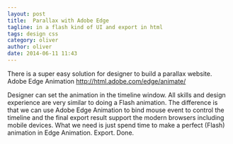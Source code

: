 ```yaml
---
layout: post
title:  Parallax with Adobe Edge
tagline: in a flash kind of UI and export in html
tags: design css
category: oliver
author: oliver
date: 2014-06-11 11:43
---
```

There is a super easy solution for designer to build a parallax website. Adobe Edge Animation <http://html.adobe.com/edge/animate/>

Designer can set the animation in the timeline window. All skills and design experience are very similar to doing a Flash animation. The difference is that we can use Adobe Edge Animation to bind mouse event to control the timeline and the final export result support the modern browsers including mobile devices. What we need is just spend time to make a perfect (Flash) animation in Edge Animation. Export. Done.
